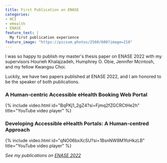 ```yaml
---
title: First Publication on ENASE
categories:
- HCI
- eHealth
- ENASE
feature_text: |
  My first publication experience
feature_image: "https://picsum.photos/2560/600?image=218"
---
```


I was so happy to publish my master's thesis paper on ENASE 2022 with my supervisors Hourieh Khalajzadeh, Humphrey O. Obie, Jennifer Mcintosh, and my fellow Kwangsu Choi.


<!-- more -->

Luckily, we have two papers published at ENASE 2022, and I am honored to be the speaker of both publications.

### A Human-centric Accessible eHealth Booking Web Portal
{% include video.html id="BqPKj1_2gZ4?si=Fjmq2fZGCRCtHe2h" title="YouTube video player" %}

<!-- more -->

### Developing Accessible eHealth Portals: A Human-centred Approach
{% include video.html id="qNO06bxXcSU?si=1BsnNW8M1foHkzLB" title="YouTube video player" %}



_See my publications on [ENASE 2022]([https://www.insticc.org/node/TechnicalProgram/enase/2022/personDetails/c7e1ad12-ab70-4059-8b7b-a77e3ffdbf07])_
